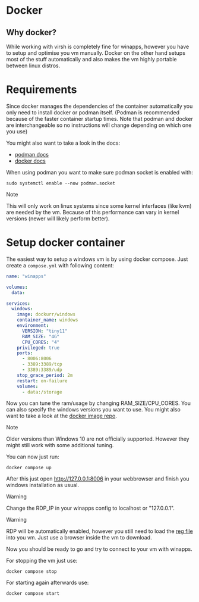 # Docker

## Why docker?

While working with virsh is completely fine for winapps, however you have to setup and optimise you vm manually. Docker on the other hand setups most of the stuff automatically and also makes the vm highly portable between linux distros.

# Requirements

Since docker manages the dependencies of the container automatically you only need to install docker or podman itself. (Podman is recommended because of the faster container startup times. Note that podman and docker are interchangeable so no instructions will change depending on which one you use)

You might also want to take a look in the docs:
- [podman docs](https://docs.podman.io/)
- [docker docs](https://docs.docker.com/)

When using podman you want to make sure podman socket is enabled with:
```shell
sudo systemctl enable --now podman.socket
```

> [!NOTE]
> This will only work on linux systems since some kernel interfaces (like kvm) are needed by the vm. Because of this performance can vary in kernel versions (newer will likely perform better).

# Setup docker container

The easiest way to setup a windows vm is by using docker compose. Just create a `compose.yml` with following content:

```yaml
name: "winapps"

volumes:
  data:

services:
  windows:
    image: dockurr/windows
    container_name: windows
    environment:
      VERSION: "tiny11"
      RAM_SIZE: "4G"
      CPU_CORES: "4"
    privileged: true
    ports:
      - 8006:8006
      - 3389:3389/tcp
      - 3389:3389/udp
    stop_grace_period: 2m
    restart: on-failure
    volumes:
      - data:/storage
```

Now you can tune the ram/usage by changing RAM_SIZE/CPU_CORES. You can also specify the windows versions you want to use. You might also want to take a look at the [docker image repo](https://github.com/dockur/windows).

> [!NOTE]
> Older versions than Windows 10 are not officially supported. However they might still work with some additional tuning.

You can now just run:
```shell
docker compose up
```

After this just open http://127.0.0.1:8006 in your webbrowser and finish you windows installation as usual.

> [!WARNING]
> Change the RDP_IP in your winapps config to localhost or "127.0.0.1".

> [!WARNING]
> RDP will be automatically enabled, however you still need to load the [reg file](https://github.com/winapps-org/winapps/blob/main/install%2FRDPApps.reg) into you vm.
> Just use a browser inside the vm to download.

Now you should be ready to go and try to connect to your vm with winapps.

For stopping the vm just use:
```shell
docker compose stop
```

For starting again afterwards use:
```shell
docker compose start
```
